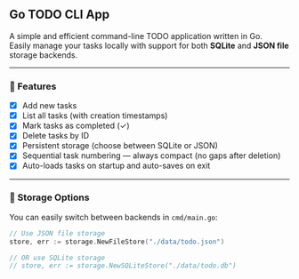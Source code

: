 ## Go TODO CLI App

A simple and efficient command-line TODO application written in Go.  
Easily manage your tasks locally with support for both **SQLite** and **JSON file** storage backends.

---

### 🚀 Features

- [x] Add new tasks  
- [x] List all tasks (with creation timestamps)  
- [x] Mark tasks as completed (✓)  
- [x] Delete tasks by ID  
- [x] Persistent storage (choose between SQLite or JSON)  
- [x] Sequential task numbering — always compact (no gaps after deletion)  
- [x] Auto-loads tasks on startup and auto-saves on exit  

---

### 🧩 Storage Options

You can easily switch between backends in `cmd/main.go`:

```go
// Use JSON file storage
store, err := storage.NewFileStore("./data/todo.json")

// OR use SQLite storage
// store, err := storage.NewSQLiteStore("./data/todo.db")
